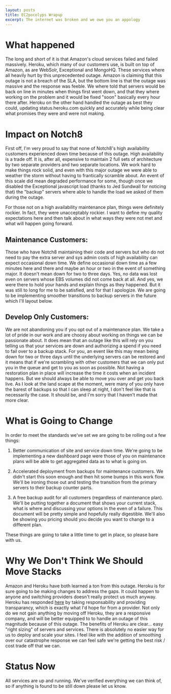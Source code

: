 ```yaml
---
layout: posts
title: EC2pocolyps Wrapup
excerpt: The internet was broken and we owe you an appology
---
```


# What happened

The long and short of it is that Amazon's cloud services failed and failed massively.  Heroku, which many of our customers use, is built on top of Amazon, as are WebSolr, Exceptional and MongoHQ.  These services where all heavily hurt by this unprecedented outage.  Amazon is claiming that this outage is not a breach of the SLA, but the bottom line is that the outage was massive and the response was feeble.  We where told that servers would be back on line in minutes when things first went down, and that they where working on the problem and it would be fixed "soon" basically every hour there after.  Heroku on the other hand handled the outage as best they could, updating status.heroku.com quickly and accurately while being clear what promises they were and were not making.

# Impact on Notch8

First off, I'm very proud to say that none of Notch8's high availability customers experienced down time because of this outage.  High availability is a trade off. It is, after all, expensive to maintain 2 full sets of architecture by two separate providers and two separate locations.  We work hard to make things rock solid, and even with this major outage we were able to weather the storm without having to frantically scramble about.  An event of this scale did mean degraded performance for some, though once we disabled the Exceptional javascript load (thanks to Jed Sundwall for noticing that) the "backup" servers where able to handle the load we asked of them during the outage.

For those not on a high availability maintenance plan, things were definitely rockier.  In fact, they were unacceptably rockier.  I want to define my quality expectations here and then talk about in what ways they were not met and what will happen going forward.

## Maintenance Customers:
  Those who have Notch8 maintaining their code and servers but who do not need to pay the extra server and sys admin costs of high availability can expect occasional down time.  We define occasional down time as a few minutes here and there and maybe an hour or two in the event of something major.  It doesn't mean down for two to three days.  Yes, no data was lost even on servers whose EBS volumes did not come back at all.  And yes, we were there to hold your hands and explain things as they happened.  But it was still to long for me to be satisfied, and for that I apologize.  We are going to be implementing smoother transitions to backup servers in the future which I'll layout below.

## Develop Only Customers:
  We are not abandoning you if you opt out of a maintenance plan.  We take a lot of pride in our work and are choosy about working on things we can be passionate about.  It does mean that an outage like this will rely on you telling us that your services are down and authorizing a spend if you need to fail over to a backup stack.  For you, an event like this may mean being down for two or three days until the underlying servers can be restored and it means that if we're scrambling with other customers that we can only put you in the queue and get to you as soon as possible.  Not having a restoration plan in place will increase the time it costs when an incident happens.  But we should always be able to move you over and get you back live.  As I look at the land scape at the moment, were many of you only have the barest of backups so that I can sleep at night, I don't feel like that is necessarily the case.  It should be, and I'm sorry that I haven't made that more clear.

# What is Going to Change
In order to meet the standards we've set we are going to be rolling out a few things:

1) Better communication of site and service down time.  We're going to be implementing a new dashboard page were those of you on maintenance plans will be able to get aggregated data as to what is going on.

2) Accelerated deployment from backups for maintenance customers.  We didn't start this soon enough and then hit some bumps in this work flow.  We'll be ironing those out and testing the transition from the primary servers to their backup counter parts.

3) A free backup audit for all customers (regardless of maintenance plan).  We'll be putting together a document that shows your current stack, what is where and discussing your options in the even of a failure.  This document will be pretty simple and hopefully really digestible.  We'll also be showing you pricing should you decide you want to change to a different plan.

These things are going to take a little time to get in place, so please bare with us.

# Why We Don't Think We Should Move Stacks
Amazon and Heroku have both learned a ton from this outage.  Heroku is for sure going to be making changes to address the gaps.  It could happen to anyone and switching providers doesn't really protect us much anyway.  Heroku has responded [here](http://status.heroku.com/incident/151) by taking responsability and providing transparancy, which is exactly what I'd hope for from a provider.  Not only do we not gain anything by moving off Heroku, they are a responsive company, and will be better equipped to to handle an outage of this magnitude because of this outage.  The benefits of Heroku are clear... easy "right sizing" of servers and services.  There is absolutely no easier way for us to deploy and scale your sites.  I feel like with the addition of smoothing over our catastrophe response we can feel safe we're getting the best risk / cost trade off that we can.

# Status Now
All services are up and running.  We've verified everything we can think of, so if anything is found to be still down please let us know.